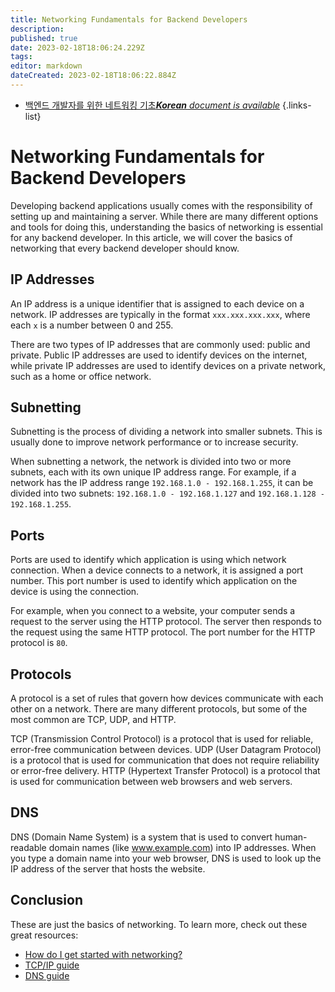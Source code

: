 ```yaml
---
title: Networking Fundamentals for Backend Developers
description: 
published: true
date: 2023-02-18T18:06:24.229Z
tags: 
editor: markdown
dateCreated: 2023-02-18T18:06:22.884Z
---
```


- [백엔드 개발자를 위한 네트워킹 기초***Korean** document is available*](/ko/Knowledge-base/Backend/networking-fundamentals-for-backend-developers)
{.links-list}


# Networking Fundamentals for Backend Developers

Developing backend applications usually comes with the responsibility of setting up and maintaining a server. While there are many different options and tools for doing this, understanding the basics of networking is essential for any backend developer. In this article, we will cover the basics of networking that every backend developer should know.

## IP Addresses

An IP address is a unique identifier that is assigned to each device on a network. IP addresses are typically in the format ```xxx.xxx.xxx.xxx```, where each ```x``` is a number between 0 and 255.

There are two types of IP addresses that are commonly used: public and private. Public IP addresses are used to identify devices on the internet, while private IP addresses are used to identify devices on a private network, such as a home or office network.

## Subnetting

Subnetting is the process of dividing a network into smaller subnets. This is usually done to improve network performance or to increase security.

When subnetting a network, the network is divided into two or more subnets, each with its own unique IP address range. For example, if a network has the IP address range ```192.168.1.0 - 192.168.1.255```, it can be divided into two subnets: ```192.168.1.0 - 192.168.1.127``` and ```192.168.1.128 - 192.168.1.255```.

## Ports

Ports are used to identify which application is using which network connection. When a device connects to a network, it is assigned a port number. This port number is used to identify which application on the device is using the connection.

For example, when you connect to a website, your computer sends a request to the server using the HTTP protocol. The server then responds to the request using the same HTTP protocol. The port number for the HTTP protocol is ```80```.

## Protocols

A protocol is a set of rules that govern how devices communicate with each other on a network. There are many different protocols, but some of the most common are TCP, UDP, and HTTP.

TCP (Transmission Control Protocol) is a protocol that is used for reliable, error-free communication between devices. UDP (User Datagram Protocol) is a protocol that is used for communication that does not require reliability or error-free delivery. HTTP (Hypertext Transfer Protocol) is a protocol that is used for communication between web browsers and web servers.

## DNS

DNS (Domain Name System) is a system that is used to convert human-readable domain names (like www.example.com) into IP addresses. When you type a domain name into your web browser, DNS is used to look up the IP address of the server that hosts the website.

## Conclusion

These are just the basics of networking. To learn more, check out these great resources:

- [How do I get started with networking?](https://www.lifewire.com/networking-4135484)
- [TCP/IP guide](https://www.tcpipguide.com/)
- [DNS guide](https://www.dnswatch.com/resources/dns-tutorial)